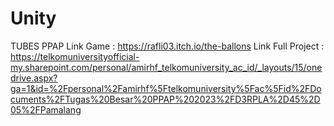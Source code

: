 # Unity
TUBES PPAP
Link Game : https://rafli03.itch.io/the-ballons
Link Full Project : https://telkomuniversityofficial-my.sharepoint.com/personal/amirhf_telkomuniversity_ac_id/_layouts/15/onedrive.aspx?ga=1&id=%2Fpersonal%2Famirhf%5Ftelkomuniversity%5Fac%5Fid%2FDocuments%2FTugas%20Besar%20PPAP%202023%2FD3RPLA%2D45%2D05%2FPamalang
